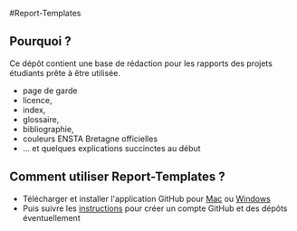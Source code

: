 #Report-Templates


## Pourquoi ?

Ce dépôt contient une base de rédaction pour les rapports des projets étudiants prête à être utilisée. 

- page de garde
- licence, 
- index,
- glossaire,
- bibliographie,
- couleurs ENSTA Bretagne officielles
- ... et quelques explications succinctes au début


## Comment utiliser Report-Templates ?

- Télécharger et installer l'application GitHub pour [Mac](https://mac.github.com/) ou [Windows](https://windows.github.com/) 
- Puis suivre les [instructions](https://help.github.com/articles/create-a-repo) pour créer un compte GitHub et des dépôts éventuellement 

